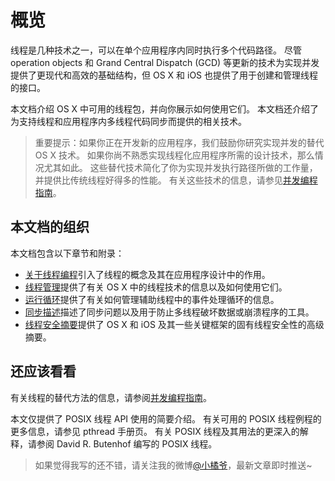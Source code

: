 # 概览

线程是几种技术之一，可以在单个应用程序内同时执行多个代码路径。 尽管 operation objects 和 Grand Central Dispatch (GCD) 等更新的技术为实现并发提供了更现代和高效的基础结构，但 OS X 和 iOS 也提供了用于创建和管理线程的接口。

本文档介绍 OS X 中可用的线程包，并向你展示如何使用它们。 本文档还介绍了为支持线程和应用程序内多线程代码同步而提供的相关技术。

> 重要提示：如果你正在开发新的应用程序，我们鼓励你研究实现并发的替代 OS X 技术。 如果你尚不熟悉实现线程化应用程序所需的设计技术，那么情况尤其如此。 这些替代技术简化了你为实现并发执行路径所做的工作量，并提供比传统线程好得多的性能。 有关这些技术的信息，请参见[并发编程指南](https://developer.apple.com/library/content/documentation/General/Conceptual/ConcurrencyProgrammingGuide/Introduction/Introduction.html#//apple_ref/doc/uid/TP40008091)。

## 本文档的组织

本文档包含以下章节和附录：

- [关于线程编程]()引入了线程的概念及其在应用程序设计中的作用。
- [线程管理]()提供了有关 OS X 中的线程技术的信息以及如何使用它们。
- [运行循环]()提供了有关如何管理辅助线程中的事件处理循环的信息。
- [同步描述]()描述了同步问题以及用于防止多线程破坏数据或崩溃程序的工具。
- [线程安全摘要]()提供了 OS X 和 iOS 及其一些关键框架的固有线程安全性的高级摘要。

## 还应该看看

有关线程的替代方法的信息，请参阅[并发编程指南](https://developer.apple.com/library/content/documentation/General/Conceptual/ConcurrencyProgrammingGuide/Introduction/Introduction.html#//apple_ref/doc/uid/TP40008091)。

本文仅提供了 POSIX 线程 API 使用的简要介绍。 有关可用的 POSIX 线程例程的更多信息，请参见 pthread 手册页。 有关 POSIX 线程及其用法的更深入的解释，请参阅 David R. Butenhof 编写的 POSIX 线程。 

> 如果觉得我写的还不错，请关注我的微博[@小橘爷](http://weibo.com/yanghaoyu0225)，最新文章即时推送~